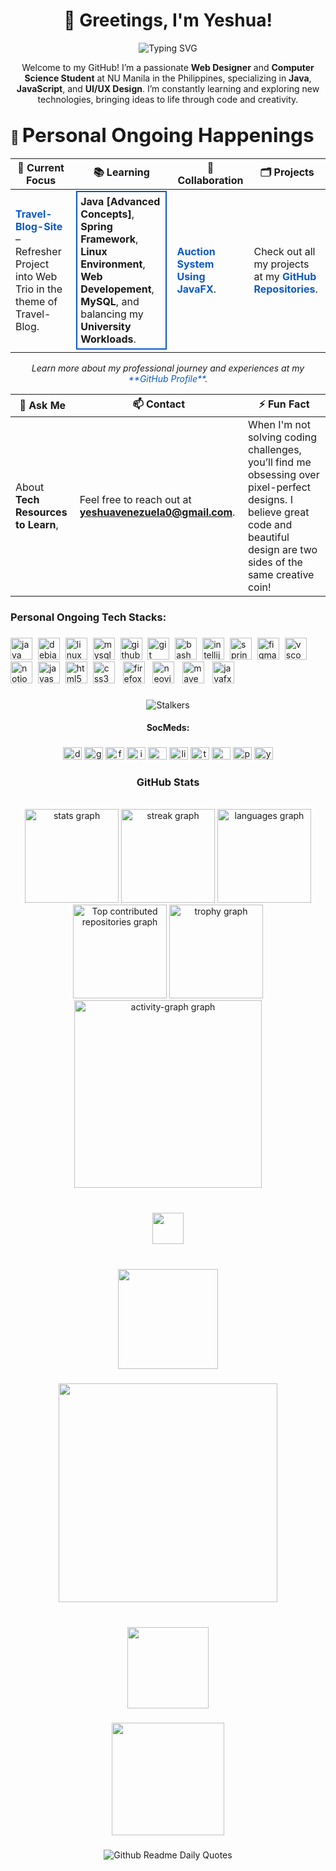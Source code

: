 <h1 align="center">👾 Greetings, I'm Yeshua!</h1>

<p>                                               </p>

<p align="center">
  <img src="https://readme-typing-svg.demolab.com?font=Fira+Code&weight=500&size=26&pause=1000&color=0A58D0&width=435&lines=Call+me+Yearu;I'm+Innovative;I'm+Passionate;I'm+a+Lifelong+Learner;Designer+%7C+Developer+%7C+Driven+by+Creativity" alt="Typing SVG">
</p>

<p align="center">Welcome to my GitHub! I’m a passionate <strong>Web Designer</strong> and <strong>Computer Science Student</strong> at NU Manila in the Philippines, specializing in <strong>Java</strong>, <strong>JavaScript</strong>, and <strong>UI/UX Design</strong>. I’m constantly learning and exploring new technologies, bringing ideas to life through code and creativity.</p>



###

## 🌟 <span style="font-size: 1.5em;">Personal Ongoing Happenings</span>

| 🚀 **Current Focus**                                         | 📚 **Learning**                                         | 🤝 **Collaboration**                                    | 🗂️ **Projects**                                          |
|-------------------------------------------------------------|-------------------------------------------------------|-------------------------------------------------------|---------------------------------------------------------|
| <a href="https://github.com/Yesh01/PersonalWebTravelBlog" style="text-decoration: none; color: #0A58D0;">**Travel-Blog-Site**</a> – Refresher Project into Web Trio in the theme of Travel-Blog. | <div style="border: 2px solid #0A58D0; padding: 5px;">**Java [Advanced Concepts]**, **Spring Framework**, **Linux Environment**, **Web Developement**, **MySQL**, and balancing my **University Workloads**.</div> | <a href="https://github.com/Yesh01/AuctionOnline" style="text-decoration: none; color: #0A58D0;">**Auction System Using JavaFX**</a>. | Check out all my projects at my <a href="https://github.com/Yesh01?tab=repositories" style="text-decoration: none; color: #0A58D0;">**GitHub Repositories**</a>. |

<p align="center" style="font-style: italic;">
  Learn more about my professional journey and experiences at my <a href="https://github.com/Yesh01" style="text-decoration: none; color: #0A58D0;">**GitHub Profile**</a>.
</p>

| 💬 **Ask Me**                                               | 📫 **Contact**                                         | ⚡ **Fun Fact**                                         |
|-------------------------------------------------------------|-------------------------------------------------------|-------------------------------------------------------|
| About **Tech Resources to Learn**,                          | Feel free to reach out at **yeshuavenezuela0@gmail.com**. | When I'm not solving coding challenges, you’ll find me obsessing over pixel-perfect designs. I believe great code and beautiful design are two sides of the same creative coin! |



  
<h3 align="left">Personal Ongoing Tech Stacks:</h3>

###

<div align="left">
  <img src="https://img.shields.io/badge/Java-ED8B00?logo=java&logoColor=white&style=for-the-badge" height="35" alt="java logo" />
  <img width="1" />
  <img src="https://img.shields.io/badge/Debian-A81D33?logo=debian&logoColor=white&style=for-the-badge" height="35" alt="debian logo" />
  <img width="1" />
  <img src="https://img.shields.io/badge/Linux-FCC624?logo=linux&logoColor=black&style=for-the-badge" height="35" alt="linux logo" />
  <img width="1" />
  <img src="https://img.shields.io/badge/MySQL-4479A1?logo=mysql&logoColor=white&style=for-the-badge" height="35" alt="mysql logo" />
  <img width="1" />
  <img src="https://img.shields.io/badge/GitHub-181717?logo=github&logoColor=white&style=for-the-badge" height="35" alt="github logo" />
  <img width="1" />
  <img src="https://img.shields.io/badge/Git-F05032?logo=git&logoColor=white&style=for-the-badge" height="35" alt="git logo" />
  <img width="1" />
  <img src="https://img.shields.io/badge/GNU Bash-4EAA25?logo=gnubash&logoColor=white&style=for-the-badge" height="35" alt="bash logo" />
  <img width="1" />
  <img src="https://img.shields.io/badge/IntelliJ IDEA-000000?logo=intellijidea&logoColor=white&style=for-the-badge" height="35" alt="intellij logo" />
  <img width="1" />
  <img src="https://img.shields.io/badge/Spring-6DB33F?logo=spring&logoColor=black&style=for-the-badge" height="35" alt="spring logo" />
  <img width="1" />
  <img src="https://img.shields.io/badge/Figma-F24E1E?logo=figma&logoColor=white&style=for-the-badge" height="35" alt="figma logo" />
  <img width="1" />
  <img src="https://img.shields.io/badge/Visual Studio Code-007ACC?logo=visualstudiocode&logoColor=white&style=for-the-badge" height="35" alt="vscode logo" />
  <img width="5" />
  <img src="https://img.shields.io/badge/Notion-000000?logo=notion&logoColor=white&style=for-the-badge" height="35" alt="notion logo" />
  <img width="1" />
  <img src="https://img.shields.io/badge/JavaScript-F7DF1E?logo=javascript&logoColor=black&style=for-the-badge" height="35" alt="javascript logo" />
  <img width="1" />
  <img src="https://img.shields.io/badge/HTML5-E34F26?logo=html5&logoColor=white&style=for-the-badge" height="35" alt="html5 logo" />
  <img width="1" />
  <img src="https://img.shields.io/badge/CSS3-1572B6?logo=css3&logoColor=white&style=for-the-badge" height="35" alt="css3 logo" />
  <img width="5" />
  <img src="https://img.shields.io/badge/Firefox-FF7139?logo=firefox&logoColor=black&style=for-the-badge" height="35" alt="firefox logo" />
  <img width="5" />
  <img src="https://img.shields.io/badge/Neovim-57A143?logo=neovim&logoColor=black&style=for-the-badge" height="35" alt="neovim logo" />
  <img width="5" />
  <img src="https://img.shields.io/badge/Apache Maven-C71A36?logo=apachemaven&logoColor=white&style=for-the-badge" height="35" alt="maven logo" />
  <img width="5" />
  <img src="https://img.shields.io/badge/JavaFX-FF0000?logo=javafx&logoColor=white&style=for-the-badge" height="35" alt="javafx logo" />
  
</div>


###

<div align="center">
  <img src="https://komarev.com/ghpvc/?username=Yesh01&color=daa520&label=Stalkers" alt="Stalkers" />
</div>


<h4 align="center">SocMeds:</h4>

###

<div align="center">
  <img src="https://raw.githubusercontent.com/maurodesouza/profile-readme-generator/master/src/assets/icons/social/discord/default.svg" width="30" height="20" alt="discord logo"  />
  <img src="https://raw.githubusercontent.com/maurodesouza/profile-readme-generator/master/src/assets/icons/social/gmail/default.svg" width="30" height="20" alt="gmail logo"  />
  <img src="https://raw.githubusercontent.com/maurodesouza/profile-readme-generator/master/src/assets/icons/social/facebook/default.svg" width="30" height="20" alt="facebook logo"  />
  <img src="https://raw.githubusercontent.com/maurodesouza/profile-readme-generator/master/src/assets/icons/social/instagram/default.svg" width="30" height="20" alt="instagram logo"  />
  <img src="https://raw.githubusercontent.com/maurodesouza/profile-readme-generator/master/src/assets/icons/social/microsoft-outlook/default.svg" width="30" height="20" alt="microsoft-outlook logo"  />
  <img src="https://raw.githubusercontent.com/maurodesouza/profile-readme-generator/master/src/assets/icons/social/linkedin/default.svg" width="30" height="20" alt="linkedin logo"  />
  <img src="https://raw.githubusercontent.com/maurodesouza/profile-readme-generator/master/src/assets/icons/social/telegram/default.svg" width="30" height="20" alt="telegram logo"  />
  <img src="https://raw.githubusercontent.com/maurodesouza/profile-readme-generator/master/src/assets/icons/social/medium/default.svg" width="30" height="20" alt="medium logo"  />
  <img src="https://raw.githubusercontent.com/maurodesouza/profile-readme-generator/master/src/assets/icons/social/paypal/default.svg" width="30" height="20" alt="paypal logo"  />
  <img src="https://raw.githubusercontent.com/maurodesouza/profile-readme-generator/master/src/assets/icons/social/youtube/default.svg" width="30" height="20" alt="youtube logo"  />
</div>

###

<h3 align="center">GitHub Stats</h3>

<br clear="both">

<div align="center">
  <!-- GitHub Stats -->
  <img src="https://github-readme-stats.vercel.app/api?username=Yesh01&hide_title=true&hide_rank=false&show_icons=true&include_all_commits=true&count_private=true&disable_animations=false&theme=outrun&locale=en&hide_border=false&order=1" height="150" alt="stats graph" />
  
  <!-- GitHub Streak -->
  <img src="https://streak-stats.demolab.com?user=Yesh01&locale=en&mode=daily&theme=outrun&hide_border=false&border_radius=5&order=2" height="150" alt="streak graph" />
  
  <!-- Top Languages -->
  <img src="https://github-readme-stats.vercel.app/api/top-langs?username=Yesh01&locale=en&hide_title=false&layout=compact&card_width=320&langs_count=10&theme=outrun&hide_border=false&order=3&custom_title=---%20Tech%20Language%20---" height="150" alt="languages graph" />
  
  <!-- Top Contributed Repos -->
  <img src="https://github-contributor-stats.vercel.app/api?username=Yesh01&limit=5&theme=outrun&combine_all_yearly_contributions=true" height="150" alt="Top contributed repositories graph" />
  
  <!-- GitHub Trophies -->
  <img src="https://github-profile-trophy.vercel.app/?username=Yesh01&theme=radical&column=-1&row=2&margin-w=8&margin-h=8&no-bg=false&no-frame=false&order=4" height="150" alt="trophy graph" />

  <!-- Activity Graph -->
  <img src="https://github-readme-activity-graph.vercel.app/graph?username=Yesh01&radius=14&theme=outrun&area=true&bg_color=blue&hide_border=false&hide_title=false&custom_title=Grappy" height="300" alt="activity-graph graph" />
</div>



###

<br clear="both">

<div align="center">
  <img height="50" src="https://user-images.githubusercontent.com/74038190/212747107-5b654ba5-31c6-4366-b42b-51b822e9bc52.gif"  />
</div>

###

<br clear="both">

<div align="center">
  <img height="160" src="https://user-images.githubusercontent.com/74038190/212284087-bbe7e430-757e-4901-90bf-4cd2ce3e1852.gif"  />
</div>

###

<div align="center">
  <img height="350" src="https://user-images.githubusercontent.com/74038190/225813708-98b745f2-7d22-48cf-9150-083f1b00d6c9.gif"  />
</div>

###

<br clear="both">

<div align="center">
  <img height="130" src="https://user-images.githubusercontent.com/74038190/213911110-aedbef38-a29f-4b6b-a65c-11608b4f75a5.gif"  />
</div>

###

<div align="center">
  <img height="180" src="https://user-images.githubusercontent.com/74038190/235224431-e8c8c12e-6826-47f1-89fb-2ddad83b3abf.gif"  />
</div>

###

<div align="center">
    <img src="https://readme-daily-quotes.vercel.app/api?author=Just+Yeshua+-+Myself&quote=“Don’t+attach+yourself+to+the+outcome,+but+to+the+effort.+True+growth+comes+from+the+journey,+not+just+the+destination.”" alt="Github Readme Daily Quotes" />
</div>



